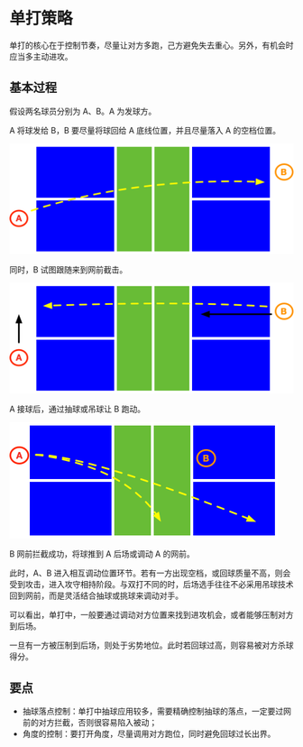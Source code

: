 # 单打策略

单打的核心在于控制节奏，尽量让对方多跑，己方避免失去重心。另外，有机会时应当多主动进攻。

## 基本过程

假设两名球员分别为 A、B。A 为发球方。

A 将球发给 B，B 要尽量将球回给 A 底线位置，并且尽量落入 A 的空档位置。

![单打比赛发球](_images/single-strategy-01.png)

同时，B 试图跟随来到网前截击。

![单打比赛接发球](_images/single-strategy-02.png)

A 接球后，通过抽球或吊球让 B 跑动。

![单打比赛回球](_images/single-strategy-03.png)

B 网前拦截成功，将球推到 A 后场或调动 A 的网前。

此时，A、B 进入相互调动位置环节。若有一方出现空档，或回球质量不高，则会受到攻击，进入攻守相持阶段。与双打不同的时，后场选手往往不必采用吊球技术回到网前，而是灵活结合抽球或挑球来调动对手。

可以看出，单打中，一般要通过调动对方位置来找到进攻机会，或者能够压制对方到后场。

一旦有一方被压制到后场，则处于劣势地位。此时若回球过高，则容易被对方杀球得分。

## 要点

* 抽球落点控制：单打中抽球应用较多，需要精确控制抽球的落点，一定要过网前的对方拦截，否则很容易陷入被动；
* 角度的控制：要打开角度，尽量调用对方跑位，同时避免回球过长出界。